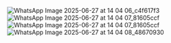 ![WhatsApp Image 2025-06-27 at 14 04 06_c4f617f3](https://github.com/user-attachments/assets/767d1536-7721-41cd-a60e-0fdf7ca0f5d2)
![WhatsApp Image 2025-06-27 at 14 04 07_81605ccf](https://github.com/user-attachments/assets/fffd39e4-a7a3-4ab1-aebd-e80a825ec98f)
![WhatsApp Image 2025-06-27 at 14 04 07_81605ccf](https://github.com/user-attachments/assets/669216be-8106-4814-bc2c-2edac8348ed1)
![WhatsApp Image 2025-06-27 at 14 04 08_48670930](https://github.com/user-attachments/assets/443a235b-f72a-4657-a796-23c6a358c344)
